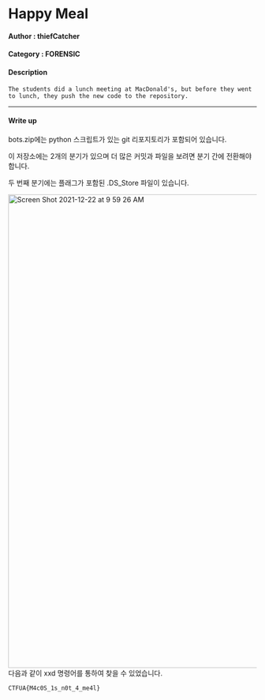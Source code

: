 # Happy Meal

#### Author : thiefCatcher

#### Category : FORENSIC

#### Description
```The students did a lunch meeting at MacDonald's, but before they went to lunch, they push the new code to the repository.```
<hr>

#### Write up
bots.zip에는 python 스크립트가 있는 git 리포지토리가 포함되어 있습니다. 

이 저장소에는 2개의 분기가 있으며 더 많은 커밋과 파일을 보려면 분기 간에 전환해야 합니다. 

두 번째 분기에는 플래그가 포함된 .DS_Store 파일이 있습니다.

<img width="959" alt="Screen Shot 2021-12-22 at 9 59 26 AM" src="https://user-images.githubusercontent.com/84657474/147017012-a600359e-5913-4931-9c17-86454e9e5500.png">
다음과 같이 xxd 명령어를 통하여 찾을 수 있었습니다.

```CTFUA{M4c0S_1s_n0t_4_me4l}``` 
